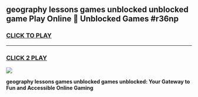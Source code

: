 
## geography lessons games unblocked unblocked game Play Online 👋 Unblocked Games #r36np
<h3>
<a href="https://premium.freeplayer.one?title=geography_lessons_games_unblocked&ref=21F">CLICK TO PLAY</a></h3>
<hr>

<h3>
<a href="https://premium.freeplayer.one?title=geography_lessons_games_unblocked&ref=21F">CLICK 2 PLAY</a>
  
</h3>

<a href="https://premium.freeplayer.one?title=geography_lessons_games_unblocked&ref=21F/"><img src="https://clearcache.store/games.png"></a>


**geography lessons games unblocked games unblocked: Your Gateway to Fun and Accessible Online Gaming**
